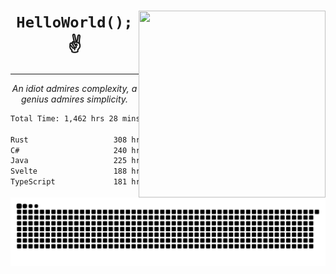 <div text-align="center">
    <img src="https://i.imgur.com/h1q15Kt.gife" align="right" width="299" height="299">
    <h1 align="center"><code>HelloWorld();</code> ✌️</h1>
    <hr>
    <p align="center"><i>An idiot admires complexity, a genius admires simplicity.</i></p>
</div>

<!--START_SECTION:waka-->

```txt
Total Time: 1,462 hrs 28 mins

Rust                   308 hrs 13 mins █████░░░░░░░░░░░░░░░░░░░░   19.74 %
C#                     240 hrs 35 mins ████░░░░░░░░░░░░░░░░░░░░░   15.41 %
Java                   225 hrs 54 mins ███▓░░░░░░░░░░░░░░░░░░░░░   14.47 %
Svelte                 188 hrs 10 mins ███░░░░░░░░░░░░░░░░░░░░░░   12.05 %
TypeScript             181 hrs 34 mins ███░░░░░░░░░░░░░░░░░░░░░░   11.63 %
```

<!--END_SECTION:waka-->

<picture>
  <source media="(prefers-color-scheme: dark)" srcset="https://raw.githubusercontent.com/Somfic/Somfic/main/github-contribution-grid-snake-dark.svg">
  <source media="(prefers-color-scheme: light)" srcset="https://raw.githubusercontent.com/Somfic/Somfic/main/github-contribution-grid-snake.svg">
  <img alt="github contribution grid snake animation" src="https://raw.githubusercontent.com/Somfic/Somfic/main/github-contribution-grid-snake.svg">
</picture>
